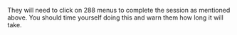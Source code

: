 They will need to click on 288 menus to
   complete the session as mentioned above. You should time yourself
   doing this and warn them how long it will take. 
